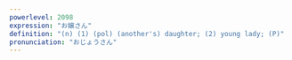 ```yaml
---
powerlevel: 2098
expression: "お嬢さん"
definition: "(n) (1) (pol) (another's) daughter; (2) young lady; (P)"
pronunciation: "おじょうさん"
---
```

